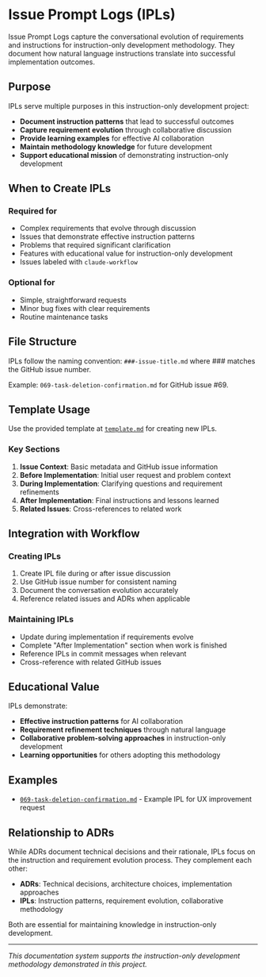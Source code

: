 # Issue Prompt Logs (IPLs)

Issue Prompt Logs capture the conversational evolution of requirements and instructions for instruction-only
development methodology. They document how natural language instructions translate into successful implementation outcomes.

## Purpose

IPLs serve multiple purposes in this instruction-only development project:

- **Document instruction patterns** that lead to successful outcomes
- **Capture requirement evolution** through collaborative discussion
- **Provide learning examples** for effective AI collaboration
- **Maintain methodology knowledge** for future development
- **Support educational mission** of demonstrating instruction-only development

## When to Create IPLs

### Required for

- Complex requirements that evolve through discussion
- Issues that demonstrate effective instruction patterns
- Problems that required significant clarification
- Features with educational value for instruction-only development
- Issues labeled with `claude-workflow`

### Optional for

- Simple, straightforward requests
- Minor bug fixes with clear requirements
- Routine maintenance tasks

## File Structure

IPLs follow the naming convention: `###-issue-title.md` where ### matches the GitHub issue number.

Example: `069-task-deletion-confirmation.md` for GitHub issue #69.

## Template Usage

Use the provided template at [`template.md`](template.md) for creating new IPLs.

### Key Sections

1. **Issue Context**: Basic metadata and GitHub issue information
2. **Before Implementation**: Initial user request and problem context
3. **During Implementation**: Clarifying questions and requirement refinements
4. **After Implementation**: Final instructions and lessons learned
5. **Related Issues**: Cross-references to related work

## Integration with Workflow

### Creating IPLs

1. Create IPL file during or after issue discussion
2. Use GitHub issue number for consistent naming
3. Document the conversation evolution accurately
4. Reference related issues and ADRs when applicable

### Maintaining IPLs

- Update during implementation if requirements evolve
- Complete "After Implementation" section when work is finished
- Reference IPLs in commit messages when relevant
- Cross-reference with related GitHub issues

## Educational Value

IPLs demonstrate:

- **Effective instruction patterns** for AI collaboration
- **Requirement refinement techniques** through natural language
- **Collaborative problem-solving approaches** in instruction-only development
- **Learning opportunities** for others adopting this methodology

## Examples

- [`069-task-deletion-confirmation.md`](069-task-deletion-confirmation.md) - Example IPL for UX improvement request

## Relationship to ADRs

While ADRs document technical decisions and their rationale, IPLs focus on the instruction and requirement
evolution process. They complement each other:

- **ADRs**: Technical decisions, architecture choices, implementation approaches
- **IPLs**: Instruction patterns, requirement evolution, collaborative methodology

Both are essential for maintaining knowledge in instruction-only development.

---

*This documentation system supports the instruction-only development methodology demonstrated in this
project.*

